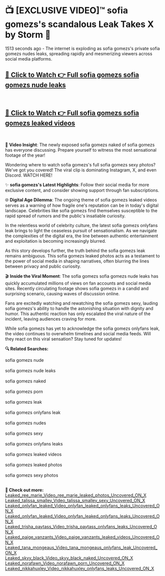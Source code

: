 # 📺 [EXCLUSIVE VIDEO]™ sofia gomezs's scandalous Leak Takes X by Storm 🚀

1513 seconds ago - The internet is exploding as sofia gomezs's private sofia gomezs nudes leaks, spreading rapidly and mesmerizing viewers across social media platforms.

<h2><a href="https://github-6l9.pages.dev/link1">🔗 Click to Watch 👉 Full sofia gomezs sofia gomezs nude leaks</a></h2><br>
<h2><a href="https://github-6l9.pages.dev/link2">🔗 Click to Watch 👉 Full sofia gomezs sofia gomezs leaked videos</a></h2><br>

🎥 **Video Insight**: The newly exposed sofia gomezs naked of sofia gomezs has everyone discussing. Prepare yourself to witness the most sensational footage of the year!

Wondering where to watch sofia gomezs's full sofia gomezs sexy photos? We've got you covered! The viral clip is dominating Instagram, X, and even Discord. WATCH HERE!

✨ **sofia gomezs's Latest Highlights**: Follow their social media for more exclusive content, and consider showing support through fan subscriptions.

🌐 **Digital Age Dilemma**: The ongoing theme of sofia gomezs leaked videos serves as a warning of how fragile one's reputation can be in today's digital landscape. Celebrities like sofia gomezs find themselves susceptible to the rapid spread of rumors and the public's insatiable curiosity.

In the relentless world of celebrity culture, the latest sofia gomezs onlyfans leak brings to light the ceaseless pursuit of sensationalism. As we navigate the complexities of the digital era, the line between authentic entertainment and exploitation is becoming increasingly blurred.

As this story develops further, the truth behind the sofia gomezs leak remains ambiguous. This sofia gomezs leaked photos acts as a testament to the power of social media in shaping narratives, often blurring the lines between privacy and public curiosity.

🎬 **Inside the Viral Moment**: The sofia gomezs sofia gomezs nude leaks has quickly accumulated millions of views on fan accounts and social media sites. Recently circulating footage shows sofia gomezs in a candid and surprising scenario, causing waves of discussion online.

Fans are excitedly watching and rewatching the sofia gomezs sexy, lauding sofia gomezs's ability to handle the astonishing situation with dignity and humor. This authentic reaction has only escalated the viral nature of the incident, leaving audiences craving for more.

While sofia gomezs has yet to acknowledge the sofia gomezs onlyfans leak, the video continues to overwhelm timelines and social media feeds. Will they react on this viral sensation? Stay tuned for updates!

<strong>🔍 Related Searches:</strong>

sofia gomezs nude
<br><br>
sofia gomezs nude leaks
<br><br>
sofia gomezs naked
<br><br>
sofia gomezs porn
<br><br>
sofia gomezs leak
<br><br>
sofia gomezs onlyfans leak
<br><br>
sofia gomezs nudes
<br><br>
sofia gomezs sexy
<br><br>
sofia gomezs onlyfans leaks
<br><br>
sofia gomezs leaked videos
<br><br>
sofia gomezs leaked photos
<br><br>
sofia gomezs sexy photos
<br><br>



<strong>🔗 Check out more:</strong><br>
<a href="./Leaked_ree_marie_Video_ree_marie_leaked_photos_Uncovered_ON_X.md">Leaked_ree_marie_Video_ree_marie_leaked_photos_Uncovered_ON_X</a><br>
<a href="./Leaked_talissa_smalley_Video_talissa_smalley_sexy_Uncovered_ON_X.md">Leaked_talissa_smalley_Video_talissa_smalley_sexy_Uncovered_ON_X</a><br>
<a href="./Leaked_onlyfan_leaked_Video_onlyfan_leaked_onlyfans_leaks_Uncovered_ON_X.md">Leaked_onlyfan_leaked_Video_onlyfan_leaked_onlyfans_leaks_Uncovered_ON_X</a><br>
<a href="./Leaked_onlyfan_leaked_Video_onlyfan_leaked_onlyfans_leaks_Uncovered_ON_X.md">Leaked_onlyfan_leaked_Video_onlyfan_leaked_onlyfans_leaks_Uncovered_ON_X</a><br>
<a href="./Leaked_trisha_paytass_Video_trisha_paytass_onlyfans_leaks_Uncovered_ON_X.md">Leaked_trisha_paytass_Video_trisha_paytass_onlyfans_leaks_Uncovered_ON_X</a><br>
<a href="./Leaked_paige_vanzants_Video_paige_vanzants_leaked_videos_Uncovered_ON_X.md">Leaked_paige_vanzants_Video_paige_vanzants_leaked_videos_Uncovered_ON_X</a><br>
<a href="./Leaked_tana_mongeaus_Video_tana_mongeaus_onlyfans_leak_Uncovered_ON_X.md">Leaked_tana_mongeaus_Video_tana_mongeaus_onlyfans_leak_Uncovered_ON_X</a><br>
<a href="./Leaked_skyy_black_Video_skyy_black_naked_Uncovered_ON_X.md">Leaked_skyy_black_Video_skyy_black_naked_Uncovered_ON_X</a><br>
<a href="./Leaked_norafawn_Video_norafawn_porn_Uncovered_ON_X.md">Leaked_norafawn_Video_norafawn_porn_Uncovered_ON_X</a><br>
<a href="./Leaked_nikkahuxley_Video_nikkahuxley_onlyfans_leaks_Uncovered_ON_X.md">Leaked_nikkahuxley_Video_nikkahuxley_onlyfans_leaks_Uncovered_ON_X</a><br>
